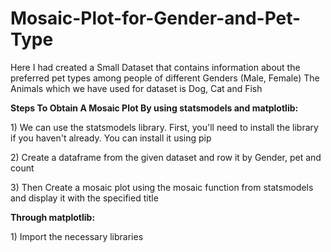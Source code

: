 # Mosaic-Plot-for-Gender-and-Pet-Type
<p>Here I had created a Small Dataset that contains information about the preferred pet types among people of different Genders (Male, Female)
   The Animals which we have used for dataset is Dog, Cat and Fish</p>
<p><b>Steps To Obtain A Mosaic Plot By using statsmodels and matplotlib:</b></p>
<p>1) We can use the statsmodels library. First, you'll need to install the library if you haven't already. You can install it using pip</p> 
<p>2) Create a dataframe from the given dataset and row it by Gender, pet and count</p>  
<p>3) Then Create a mosaic plot using the mosaic function from statsmodels and display it with the specified title</p>
<p><b>Through matplotlib:</b></p>
<p>1) Import the necessary libraries</p>
